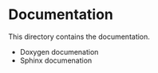 # Documentation

This directory contains the documentation.

* Doxygen documenation
* Sphinx documenation
